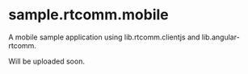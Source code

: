 # sample.rtcomm.mobile
A mobile sample application using lib.rtcomm.clientjs and lib.angular-rtcomm.


Will be uploaded soon.
